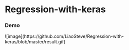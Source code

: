 # Regression-with-keras
<h3>Demo</h3>
![image](https://github.com/LiaoSteve/Regression-with-keras/blob/master/result.gif)
